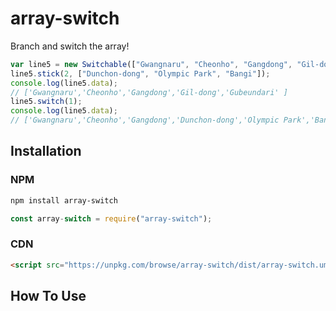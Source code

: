 # array-switch
Branch and switch the array!
```js
var line5 = new Switchable(["Gwangnaru", "Cheonho", "Gangdong", "Gil-dong", "Gubeundari"]);
line5.stick(2, ["Dunchon-dong", "Olympic Park", "Bangi"]);
console.log(line5.data); 
// ['Gwangnaru','Cheonho','Gangdong','Gil-dong','Gubeundari' ]
line5.switch(1);
console.log(line5.data); 
// ['Gwangnaru','Cheonho','Gangdong','Dunchon-dong','Olympic Park','Bangi']
```
## Installation
### NPM
```bash
npm install array-switch
```
```js
const array-switch = require("array-switch");
```
### CDN
```html
<script src="https://unpkg.com/browse/array-switch/dist/array-switch.umd.js"></script>
```
## How To Use
```js

```
